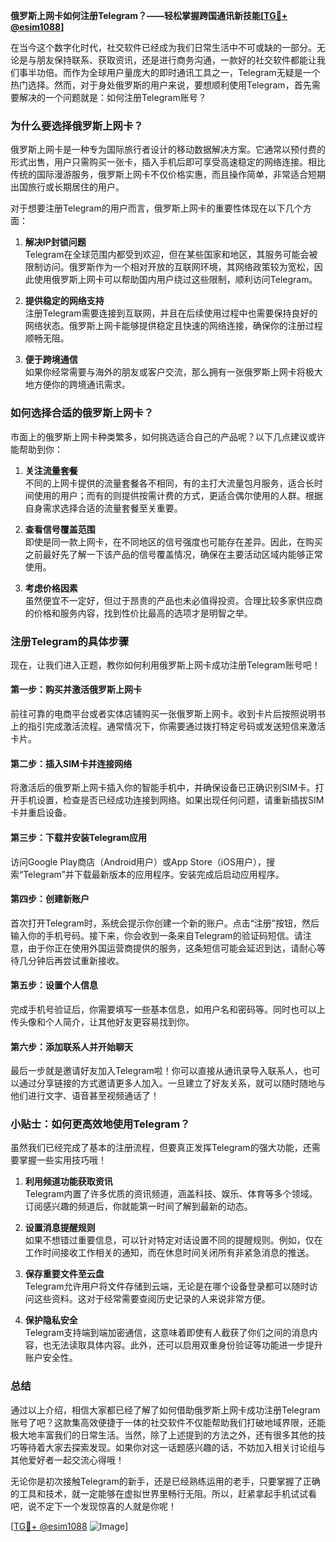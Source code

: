 **俄罗斯上网卡如何注册Telegram？——轻松掌握跨国通讯新技能[[TG💪+ @esim1088](https://t.me/s/esim1088)]**

在当今这个数字化时代，社交软件已经成为我们日常生活中不可或缺的一部分。无论是与朋友保持联系、获取资讯，还是进行商务沟通，一款好的社交软件都能让我们事半功倍。而作为全球用户量庞大的即时通讯工具之一，Telegram无疑是一个热门选择。然而，对于身处俄罗斯的用户来说，要想顺利使用Telegram，首先需要解决的一个问题就是：如何注册Telegram账号？

### **为什么要选择俄罗斯上网卡？**

俄罗斯上网卡是一种专为国际旅行者设计的移动数据解决方案。它通常以预付费的形式出售，用户只需购买一张卡，插入手机后即可享受高速稳定的网络连接。相比传统的国际漫游服务，俄罗斯上网卡不仅价格实惠，而且操作简单，非常适合短期出国旅行或长期居住的用户。

对于想要注册Telegram的用户而言，俄罗斯上网卡的重要性体现在以下几个方面：

1. **解决IP封锁问题**  
   Telegram在全球范围内都受到欢迎，但在某些国家和地区，其服务可能会被限制访问。俄罗斯作为一个相对开放的互联网环境，其网络政策较为宽松，因此使用俄罗斯上网卡可以帮助国内用户绕过这些限制，顺利访问Telegram。

2. **提供稳定的网络支持**  
   注册Telegram需要连接到互联网，并且在后续使用过程中也需要保持良好的网络状态。俄罗斯上网卡能够提供稳定且快速的网络连接，确保你的注册过程顺畅无阻。

3. **便于跨境通信**  
   如果你经常需要与海外的朋友或客户交流，那么拥有一张俄罗斯上网卡将极大地方便你的跨境通讯需求。

### **如何选择合适的俄罗斯上网卡？**

市面上的俄罗斯上网卡种类繁多，如何挑选适合自己的产品呢？以下几点建议或许能帮助到你：

1. **关注流量套餐**  
   不同的上网卡提供的流量套餐各不相同，有的主打大流量包月服务，适合长时间使用的用户；而有的则提供按需计费的方式，更适合偶尔使用的人群。根据自身需求选择合适的流量套餐至关重要。

2. **查看信号覆盖范围**  
   即使是同一款上网卡，在不同地区的信号强度也可能存在差异。因此，在购买之前最好先了解一下该产品的信号覆盖情况，确保在主要活动区域内能够正常使用。

3. **考虑价格因素**  
   虽然便宜不一定好，但过于昂贵的产品也未必值得投资。合理比较多家供应商的价格和服务内容，找到性价比最高的选项才是明智之举。

### **注册Telegram的具体步骤**

现在，让我们进入正题，教你如何利用俄罗斯上网卡成功注册Telegram账号吧！

#### **第一步：购买并激活俄罗斯上网卡**
前往可靠的电商平台或者实体店铺购买一张俄罗斯上网卡。收到卡片后按照说明书上的指引完成激活流程。通常情况下，你需要通过拨打特定号码或发送短信来激活卡片。

#### **第二步：插入SIM卡并连接网络**
将激活后的俄罗斯上网卡插入你的智能手机中，并确保设备已正确识别SIM卡。打开手机设置，检查是否已经成功连接到网络。如果出现任何问题，请重新插拔SIM卡并重启设备。

#### **第三步：下载并安装Telegram应用**
访问Google Play商店（Android用户）或App Store（iOS用户），搜索“Telegram”并下载最新版本的应用程序。安装完成后启动应用程序。

#### **第四步：创建新账户**
首次打开Telegram时，系统会提示你创建一个新的账户。点击“注册”按钮，然后输入你的手机号码。接下来，你会收到一条来自Telegram的验证码短信。请注意，由于你正在使用外国运营商提供的服务，这条短信可能会延迟到达，请耐心等待几分钟后再尝试重新接收。

#### **第五步：设置个人信息**
完成手机号验证后，你需要填写一些基本信息，如用户名和密码等。同时也可以上传头像和个人简介，让其他好友更容易找到你。

#### **第六步：添加联系人并开始聊天**
最后一步就是邀请好友加入Telegram啦！你可以直接从通讯录导入联系人，也可以通过分享链接的方式邀请更多人加入。一旦建立了好友关系，就可以随时随地与他们进行文字、语音甚至视频通话了！

### **小贴士：如何更高效地使用Telegram？**

虽然我们已经完成了基本的注册流程，但要真正发挥Telegram的强大功能，还需要掌握一些实用技巧哦！

1. **利用频道功能获取资讯**  
   Telegram内置了许多优质的资讯频道，涵盖科技、娱乐、体育等多个领域。订阅感兴趣的频道后，你就能第一时间了解到最新的动态。

2. **设置消息提醒规则**  
   如果不想错过重要信息，可以针对特定对话设置不同的提醒规则。例如，仅在工作时间接收工作相关的通知，而在休息时间关闭所有非紧急消息的推送。

3. **保存重要文件至云盘**  
   Telegram允许用户将文件存储到云端，无论是在哪个设备登录都可以随时访问这些资料。这对于经常需要查阅历史记录的人来说非常方便。

4. **保护隐私安全**  
   Telegram支持端到端加密通信，这意味着即使有人截获了你们之间的消息内容，也无法读取具体内容。此外，还可以启用双重身份验证等功能进一步提升账户安全性。

### **总结**

通过以上介绍，相信大家都已经了解了如何借助俄罗斯上网卡成功注册Telegram账号了吧？这款集高效便捷于一体的社交软件不仅能帮助我们打破地域界限，还能极大地丰富我们的日常生活。当然，除了上述提到的方法之外，还有很多其他的技巧等待着大家去探索发现。如果你对这一话题感兴趣的话，不妨加入相关讨论组与其他爱好者一起交流心得哦！

无论你是初次接触Telegram的新手，还是已经熟练运用的老手，只要掌握了正确的工具和技术，就一定能够在虚拟世界里畅行无阻。所以，赶紧拿起手机试试看吧，说不定下一个发现惊喜的人就是你呢！

[[TG💪+ @esim1088](https://t.me/s/esim1088) ![Image](https://i.postimg.cc/4NQfJmqS/Snipaste-2025-05-13-00-14-12.png)]